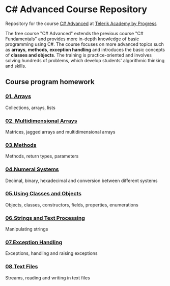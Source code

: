 # C# Advanced Course Repository
Repository for the course [C# Advanced](https://github.com/TelerikAcademy/CSharp-Part-2) at [Telerik Academy by Progress](https://github.com/TelerikAcademy)

The free course "C# Advanced" extends the previous course "C# Fundamentals" and provides more in-depth knowledge of basic programming using C#. The course focuses on more advanced topics such as **arrays**, **methods**, **exception handling** and introduces the basic concepts of **classes and objects**. The training is practice-oriented and involves solving hundreds of problems, which develop students' algorithmic thinking and skills.

## Course program homework

### [01. Arrays](https://github.com/tpulkov/CSharp-Part2/tree/master/homework/01.Arrays)

Collections, arrays, lists

### [02. Multidimensional Arrays](https://github.com/tpulkov/CSharp-Part2/tree/master/homework/02.Multidimensional%20Arrays)

Matrices, jagged arrays and multidimensional arrays

###	[03.Methods](https://github.com/tpulkov/CSharp-Part2/tree/master/homework/03.Methods)

Methods, return types, parameters

### [04.Numeral Systems](https://github.com/tpulkov/CSharp-Part2/tree/master/homework/04.Numeral%20Systems)

Decimal, binary, hexadecimal and conversion between different systems

### [05.Using Classes and Objects](https://github.com/tpulkov/CSharp-Part2/tree/master/homework/05.Using%20Classes%20and%20Objects)

Objects, classes, constructors, fields, properties, enumerations

### [06.Strings and Text Processing](https://github.com/tpulkov/CSharp-Part2/tree/master/homework/05.Strings%20and%20Text%20Processing)

Manipulating strings

### [07.Exception Handling](https://github.com/tpulkov/CSharp-Part2/tree/master/homework/05.Exception%20Headling)

Exceptions, handling and raising exceptions

### [08.Text Files](https://github.com/tpulkov/CSharp-Part2/tree/master/homework/05.Text%20Files)

Streams, reading and writing in text files
